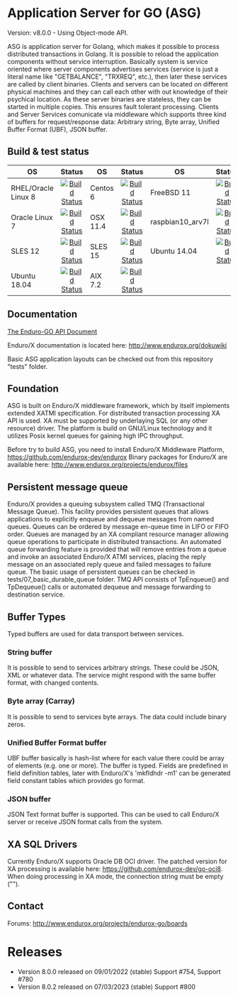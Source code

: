 # Application Server for GO (ASG)

Version: v8.0.0 - Using Object-mode API.

ASG is application server for Golang, which makes it possible to process 
distributed transactions in Golang. It is possible to reload the application 
components without service interruption. Basically system is service oriented 
where server components advertises services (service is just a literal name like 
"GETBALANCE", "TRXREQ", etc.), then later these services are called by client 
binaries. Clients and servers can be located on different physical machines and 
they can call each other with out knowledge of their psychical location. As 
these server binaries are stateless, they can be started in multiple copies. 
This ensures fault tolerant processing. Clients and Server Services comunicate 
via middleware which supports three kind of buffers for request/response data: 
Arbitrary string, Byte array, Unified Buffer Format (UBF), JSON buffer.


## Build & test status

| OS   |      Status      | OS       |      Status   |OS       |      Status   |
|----------|:-------------:|----------|:-------------:|----------|:-------------:|
|RHEL/Oracle Linux 8| [![Build Status](http://www.silodev.com:9090/jenkins/buildStatus/icon?job=endurox-go-ol8)](http://www.silodev.com:9090/jenkins/job/endurox-go-ol8/) | Centos 6|[![Build Status](http://www.silodev.com:9090/jenkins/buildStatus/icon?job=endurox-go-centos6)](http://www.silodev.com:9090/jenkins/job/endurox-go-centos6/)|FreeBSD 11|[![Build Status](http://www.silodev.com:9090/jenkins/buildStatus/icon?job=endurox-go-freebsd11)](http://www.silodev.com:9090/jenkins/job/endurox-go-freebsd11/)|
|Oracle Linux 7|[![Build Status](http://www.silodev.com:9090/jenkins/buildStatus/icon?job=endurox-go-ol7)](http://www.silodev.com:9090/jenkins/job/endurox-go-ol7/)|OSX 11.4|[![Build Status](http://www.silodev.com:9090/jenkins/buildStatus/icon?job=endurox-go-osx11_4)](http://www.silodev.com:9090/jenkins/job/endurox-go-osx11_4/)|raspbian10_arv7l|[![Build Status](http://www.silodev.com:9090/jenkins/buildStatus/icon?job=endurox-go-raspbian10_arv7l)](http://www.silodev.com:9090/jenkins/job/endurox-go-raspbian10_arv7l/)|
|SLES 12|[![Build Status](http://www.silodev.com:9090/jenkins/buildStatus/icon?job=endurox-go-sles12)](http://www.silodev.com:9090/jenkins/job/endurox-go-sles12/)|SLES 15|[![Build Status](http://www.silodev.com:9090/jenkins/buildStatus/icon?job=endurox-go-sles15)](http://www.silodev.com:9090/jenkins/job/endurox-go-sles15/)|Ubuntu 14.04| [![Build Status](http://www.silodev.com:9090/jenkins/buildStatus/icon?job=endurox-go-ubuntu14)](http://www.silodev.com:9090/jenkins/job/endurox-go-ubuntu14/)|
|Ubuntu 18.04| [![Build Status](http://www.silodev.com:9090/jenkins/buildStatus/icon?job=endurox-go-ubuntu18)](http://www.silodev.com:9090/jenkins/job/endurox-go-ubuntu18/)|AIX 7.2| [![Build Status](http://www.silodev.com:9090/jenkins/buildStatus/icon?job=endurox-go-aix7_2)](http://www.silodev.com:9090/jenkins/job/endurox-go-aix7_2/)|


## Documentation

[The Enduro-GO API Document](doc/endurox-go-book.adoc)

Enduro/X documentation is located here: http://www.endurox.org/dokuwiki

Basic ASG application layouts can be checked out from this repository "tests" folder.

## Foundation

ASG is built on Enduro/X middleware framework, which by itself implements 
extended XATMI specification. For distributed transaction processing XA API is 
used. XA must be supported by underlaying SQL (or any other resource) driver. 
The platform is build on GNU/Linux technology and it utilizes Posix kernel 
queues for gaining high IPC throughput.

Before try to build ASG, you need to install Enduro/X Middleware Platform, 
https://github.com/endurox-dev/endurox
Binary packages for Enduro/X are available here: http://www.endurox.org/projects/endurox/files

## Persistent message queue

Enduro/X provides a queuing subsystem called TMQ (Transactional Message Queue). 
This facility provides persistent queues that allows applications to explicitly 
enqueue and dequeue messages from named queues. Queues can be ordered by message 
en-queue time in LIFO or FIFO order. Queues are managed by an XA compliant 
resource manager allowing queue operations to participate in distributed 
transactions. An automated queue forwarding feature is provided that will remove 
entries from a queue and invoke an associated Enduro/X ATMI services, placing 
the reply message on an associated reply queue and failed messages to failure 
queue. The basic usage of persistent queues can be checked in 
tests/07_basic_durable_queue folder. TMQ API consists of TpEnqueue() and 
TpDequeue() calls or automated dequeue and message forwarding to destination 
service.

## Buffer Types

Typed buffers are used for data transport between services.

### String buffer

It is possible to send to services arbitrary strings. These could be JSON, XML 
or whatever data. The service might respond with the same buffer format, with 
changed contents. 

### Byte array (Carray)

It is possible to send to services byte arrays. The data could include binary 
zeros.

### Unified Buffer Format buffer

UBF buffer basically is hash-list where for each value there could be array of 
elements (e.g. one or more). The buffer is typed. Fields are predefined in field 
definition tables, later with Enduro/X's 'mkfldhdr -m1' can be generated field 
constant tables which provides go format.

### JSON buffer

JSON Text format buffer is supported. This can be used to call Enduro/X server 
or receive JSON format calls from the system.

## XA SQL Drivers

Currently Enduro/X supports Oracle DB OCI driver. The patched version for XA 
processing is available here: https://github.com/endurox-dev/go-oci8. When doing 
processing in XA mode, the connection string must be empty ("").

## Contact

Forums: http://www.endurox.org/projects/endurox-go/boards

# Releases

- Version 8.0.0 released on 09/01/2022 (stable) Support #754, Support #780
- Version 8.0.2 released on 07/03/2023 (stable) Support #800

